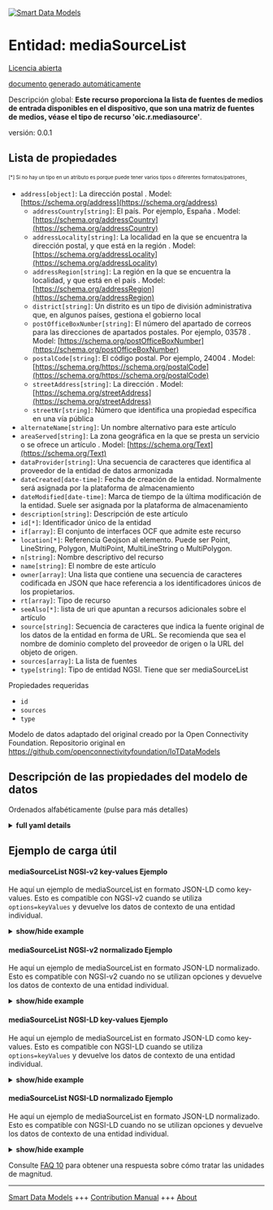 <!-- 10-Header -->    
[![Smart Data Models](https://smartdatamodels.org/wp-content/uploads/2022/01/SmartDataModels_logo.png "Logo")](https://smartdatamodels.org)    
Entidad: mediaSourceList    
========================<!-- /10-Header -->    
<!-- 15-License -->    
[Licencia abierta](https://github.com/smart-data-models//dataModel.OCF/blob/master/mediaSourceList/LICENSE.md)    
[documento generado automáticamente](https://docs.google.com/presentation/d/e/2PACX-1vTs-Ng5dIAwkg91oTTUdt8ua7woBXhPnwavZ0FxgR8BsAI_Ek3C5q97Nd94HS8KhP-r_quD4H0fgyt3/pub?start=false&loop=false&delayms=3000#slide=id.gb715ace035_0_60)    
<!-- /15-License -->    
<!-- 20-Description -->    
Descripción global: **Este recurso proporciona la lista de fuentes de medios de entrada disponibles en el dispositivo, que son una matriz de fuentes de medios, véase el tipo de recurso 'oic.r.mediasource'**.    
versión: 0.0.1    
<!-- /20-Description -->    
<!-- 30-PropertiesList -->    
## Lista de propiedades    
<sup><sub>[*] Si no hay un tipo en un atributo es porque puede tener varios tipos o diferentes formatos/patrones</sub></sup>.    
- `address[object]`: La dirección postal  . Model: [https://schema.org/address](https://schema.org/address)	- `addressCountry[string]`: El país. Por ejemplo, España  . Model: [https://schema.org/addressCountry](https://schema.org/addressCountry)    
	- `addressLocality[string]`: La localidad en la que se encuentra la dirección postal, y que está en la región  . Model: [https://schema.org/addressLocality](https://schema.org/addressLocality)    
	- `addressRegion[string]`: La región en la que se encuentra la localidad, y que está en el país  . Model: [https://schema.org/addressRegion](https://schema.org/addressRegion)    
	- `district[string]`: Un distrito es un tipo de división administrativa que, en algunos países, gestiona el gobierno local      
	- `postOfficeBoxNumber[string]`: El número del apartado de correos para las direcciones de apartados postales. Por ejemplo, 03578  . Model: [https://schema.org/postOfficeBoxNumber](https://schema.org/postOfficeBoxNumber)    
	- `postalCode[string]`: El código postal. Por ejemplo, 24004  . Model: [https://schema.org/https://schema.org/postalCode](https://schema.org/https://schema.org/postalCode)    
	- `streetAddress[string]`: La dirección  . Model: [https://schema.org/streetAddress](https://schema.org/streetAddress)    
	- `streetNr[string]`: Número que identifica una propiedad específica en una vía pública      
- `alternateName[string]`: Un nombre alternativo para este artículo  - `areaServed[string]`: La zona geográfica en la que se presta un servicio o se ofrece un artículo  . Model: [https://schema.org/Text](https://schema.org/Text)- `dataProvider[string]`: Una secuencia de caracteres que identifica al proveedor de la entidad de datos armonizada  - `dateCreated[date-time]`: Fecha de creación de la entidad. Normalmente será asignada por la plataforma de almacenamiento  - `dateModified[date-time]`: Marca de tiempo de la última modificación de la entidad. Suele ser asignada por la plataforma de almacenamiento  - `description[string]`: Descripción de este artículo  - `id[*]`: Identificador único de la entidad  - `if[array]`: El conjunto de interfaces OCF que admite este recurso  - `location[*]`: Referencia Geojson al elemento. Puede ser Point, LineString, Polygon, MultiPoint, MultiLineString o MultiPolygon.  - `n[string]`: Nombre descriptivo del recurso  - `name[string]`: El nombre de este artículo  - `owner[array]`: Una lista que contiene una secuencia de caracteres codificada en JSON que hace referencia a los identificadores únicos de los propietarios.  - `rt[array]`: Tipo de recurso  - `seeAlso[*]`: lista de uri que apuntan a recursos adicionales sobre el artículo  - `source[string]`: Secuencia de caracteres que indica la fuente original de los datos de la entidad en forma de URL. Se recomienda que sea el nombre de dominio completo del proveedor de origen o la URL del objeto de origen.  - `sources[array]`: La lista de fuentes  - `type[string]`: Tipo de entidad NGSI. Tiene que ser mediaSourceList  <!-- /30-PropertiesList -->    
<!-- 35-RequiredProperties -->    
Propiedades requeridas    
- `id`  - `sources`  - `type`  <!-- /35-RequiredProperties -->    
<!-- 40-RequiredProperties -->    
Modelo de datos adaptado del original creado por la Open Connectivity Foundation. Repositorio original en https://github.com/openconnectivityfoundation/IoTDataModels    
<!-- /40-RequiredProperties -->    
<!-- 50-DataModelHeader -->    
## Descripción de las propiedades del modelo de datos    
Ordenados alfabéticamente (pulse para más detalles)    
<!-- /50-DataModelHeader -->    
<!-- 60-ModelYaml -->    
<details><summary><strong>full yaml details</strong></summary>      
```yaml    
mediaSourceList:      
  description: This Resource provides the list of input media sources available on the device.The sources are an array of Media Source(s) see Resource Type 'oic.r.mediasource'      
  properties:      
    address:      
      description: The mailing address      
      properties:      
        addressCountry:      
          description: 'The country. For example, Spain'      
          type: string      
          x-ngsi:      
            model: https://schema.org/addressCountry      
            type: Property      
        addressLocality:      
          description: 'The locality in which the street address is, and which is in the region'      
          type: string      
          x-ngsi:      
            model: https://schema.org/addressLocality      
            type: Property      
        addressRegion:      
          description: 'The region in which the locality is, and which is in the country'      
          type: string      
          x-ngsi:      
            model: https://schema.org/addressRegion      
            type: Property      
        district:      
          description: 'A district is a type of administrative division that, in some countries, is managed by the local government'      
          type: string      
          x-ngsi:      
            type: Property      
        postOfficeBoxNumber:      
          description: 'The post office box number for PO box addresses. For example, 03578'      
          type: string      
          x-ngsi:      
            model: https://schema.org/postOfficeBoxNumber      
            type: Property      
        postalCode:      
          description: 'The postal code. For example, 24004'      
          type: string      
          x-ngsi:      
            model: https://schema.org/https://schema.org/postalCode      
            type: Property      
        streetAddress:      
          description: The street address      
          type: string      
          x-ngsi:      
            model: https://schema.org/streetAddress      
            type: Property      
        streetNr:      
          description: Number identifying a specific property on a public street      
          type: string      
          x-ngsi:      
            type: Property      
      type: object      
      x-ngsi:      
        model: https://schema.org/address      
        type: Property      
    alternateName:      
      description: An alternative name for this item      
      type: string      
      x-ngsi:      
        type: Property      
    areaServed:      
      description: The geographic area where a service or offered item is provided      
      type: string      
      x-ngsi:      
        model: https://schema.org/Text      
        type: Property      
    dataProvider:      
      description: A sequence of characters identifying the provider of the harmonised data entity      
      type: string      
      x-ngsi:      
        type: Property      
    dateCreated:      
      description: Entity creation timestamp. This will usually be allocated by the storage platform      
      format: date-time      
      type: string      
      x-ngsi:      
        type: Property      
    dateModified:      
      description: Timestamp of the last modification of the entity. This will usually be allocated by the storage platform      
      format: date-time      
      type: string      
      x-ngsi:      
        type: Property      
    description:      
      description: A description of this item      
      type: string      
      x-ngsi:      
        type: Property      
    id:      
      anyOf:      
        - description: Identifier format of any NGSI entity      
          maxLength: 256      
          minLength: 1      
          pattern: ^[\w\-\.\{\}\$\+\*\[\]`|~^@!,:\\]+$      
          type: string      
          x-ngsi:      
            type: Property      
        - description: Identifier format of any NGSI entity      
          format: uri      
          type: string      
          x-ngsi:      
            type: Property      
      description: Unique identifier of the entity      
      x-ngsi:      
        type: Property      
    if:      
      description: The OCF Interface set supported by this Resource      
      items:      
        enum:      
          - oic.if.a      
          - oic.if.baseline      
        type: string      
      minItems: 2      
      readOnly: true      
      type: array      
      uniqueItems: true      
      x-ngsi:      
        type: Property      
    location:      
      description: 'Geojson reference to the item. It can be Point, LineString, Polygon, MultiPoint, MultiLineString or MultiPolygon'      
      oneOf:      
        - description: Geojson reference to the item. Point      
          properties:      
            bbox:      
              items:      
                type: number      
              minItems: 4      
              type: array      
            coordinates:      
              items:      
                type: number      
              minItems: 2      
              type: array      
            type:      
              enum:      
                - Point      
              type: string      
          required:      
            - type      
            - coordinates      
          title: GeoJSON Point      
          type: object      
          x-ngsi:      
            type: GeoProperty      
        - description: Geojson reference to the item. LineString      
          properties:      
            bbox:      
              items:      
                type: number      
              minItems: 4      
              type: array      
            coordinates:      
              items:      
                items:      
                  type: number      
                minItems: 2      
                type: array      
              minItems: 2      
              type: array      
            type:      
              enum:      
                - LineString      
              type: string      
          required:      
            - type      
            - coordinates      
          title: GeoJSON LineString      
          type: object      
          x-ngsi:      
            type: GeoProperty      
        - description: Geojson reference to the item. Polygon      
          properties:      
            bbox:      
              items:      
                type: number      
              minItems: 4      
              type: array      
            coordinates:      
              items:      
                items:      
                  items:      
                    type: number      
                  minItems: 2      
                  type: array      
                minItems: 4      
                type: array      
              type: array      
            type:      
              enum:      
                - Polygon      
              type: string      
          required:      
            - type      
            - coordinates      
          title: GeoJSON Polygon      
          type: object      
          x-ngsi:      
            type: GeoProperty      
        - description: Geojson reference to the item. MultiPoint      
          properties:      
            bbox:      
              items:      
                type: number      
              minItems: 4      
              type: array      
            coordinates:      
              items:      
                items:      
                  type: number      
                minItems: 2      
                type: array      
              type: array      
            type:      
              enum:      
                - MultiPoint      
              type: string      
          required:      
            - type      
            - coordinates      
          title: GeoJSON MultiPoint      
          type: object      
          x-ngsi:      
            type: GeoProperty      
        - description: Geojson reference to the item. MultiLineString      
          properties:      
            bbox:      
              items:      
                type: number      
              minItems: 4      
              type: array      
            coordinates:      
              items:      
                items:      
                  items:      
                    type: number      
                  minItems: 2      
                  type: array      
                minItems: 2      
                type: array      
              type: array      
            type:      
              enum:      
                - MultiLineString      
              type: string      
          required:      
            - type      
            - coordinates      
          title: GeoJSON MultiLineString      
          type: object      
          x-ngsi:      
            type: GeoProperty      
        - description: Geojson reference to the item. MultiLineString      
          properties:      
            bbox:      
              items:      
                type: number      
              minItems: 4      
              type: array      
            coordinates:      
              items:      
                items:      
                  items:      
                    items:      
                      type: number      
                    minItems: 2      
                    type: array      
                  minItems: 4      
                  type: array      
                type: array      
              type: array      
            type:      
              enum:      
                - MultiPolygon      
              type: string      
          required:      
            - type      
            - coordinates      
          title: GeoJSON MultiPolygon      
          type: object      
          x-ngsi:      
            type: GeoProperty      
      x-ngsi:      
        type: GeoProperty      
    n:      
      description: Friendly name of the Resource      
      maxLength: 64      
      readOnly: true      
      type: string      
      x-ngsi:      
        type: Property      
    name:      
      description: The name of this item      
      type: string      
      x-ngsi:      
        type: Property      
    owner:      
      description: A List containing a JSON encoded sequence of characters referencing the unique Ids of the owner(s)      
      items:      
        anyOf:      
          - description: Identifier format of any NGSI entity      
            maxLength: 256      
            minLength: 1      
            pattern: ^[\w\-\.\{\}\$\+\*\[\]`|~^@!,:\\]+$      
            type: string      
            x-ngsi:      
              type: Property      
          - description: Identifier format of any NGSI entity      
            format: uri      
            type: string      
            x-ngsi:      
              type: Property      
        description: Unique identifier of the entity      
        x-ngsi:      
          type: Property      
      type: array      
      x-ngsi:      
        type: Property      
    rt:      
      description: Resource Type      
      items:      
        enum:      
          - oic.r.media.input      
        maxLength: 64      
        type: string      
      minItems: 1      
      readOnly: true      
      type: array      
      uniqueItems: true      
      x-ngsi:      
        type: Property      
    seeAlso:      
      description: list of uri pointing to additional resources about the item      
      oneOf:      
        - items:      
            format: uri      
            type: string      
          minItems: 1      
          type: array      
        - format: uri      
          type: string      
      x-ngsi:      
        type: Property      
    source:      
      description: 'A sequence of characters giving the original source of the entity data as a URL. Recommended to be the fully qualified domain name of the source provider, or the URL to the source object'      
      type: string      
      x-ngsi:      
        type: Property      
    sources:      
      description: The list of sources      
      items:      
        properties:      
          sourceName:      
            description: Specifies a pre-defined media input or output      
            type: string      
          sourceNumber:      
            description: Label to specify the instance      
            readOnly: true      
            type: string      
          sourceType:      
            description: Specifies the type of the source      
            enum:      
              - audioOnly      
              - videoOnly      
              - audioPlusVideo      
            readOnly: true      
            type: string      
          status:      
            description: Specifies if the specific source instance is selected or not      
            type: boolean      
        type: object      
      type: array      
      x-ngsi:      
        type: Property      
    type:      
      description: NGSI entity type. It has to be mediaSourceList      
      enum:      
        - mediaSourceList      
      type: string      
      x-ngsi:      
        type: Property      
  required:      
    - sources      
    - id      
    - type      
  type: object      
  x-derived-from: https://raw.githubusercontent.com/openconnectivityfoundation/IoTDataModels/master/mediaSourceInputResURI.swagger.json      
  x-disclaimer: 'Redistribution and use in source and binary forms, with or without modification, are permitted  provided that the license conditions are met. Copyleft (c) 2022 Contributors to Smart Data Models Program'      
  x-license-url: https://github.com/smart-data-models/dataModel.OCF/blob/master/mediaSourceList/LICENSE.md      
  x-model-schema: https://smart-data-models.github.io/dataModel.OCF/mediaSourceList/schema.json      
  x-model-tags: OCF      
  x-version: 0.0.1      
```    
</details>      
<!-- /60-ModelYaml -->    
<!-- 70-MiddleNotes -->    
<!-- /70-MiddleNotes -->    
<!-- 80-Examples -->    
## Ejemplo de carga útil    
#### mediaSourceList NGSI-v2 key-values Ejemplo    
He aquí un ejemplo de mediaSourceList en formato JSON-LD como key-values. Esto es compatible con NGSI-v2 cuando se utiliza `options=keyValues` y devuelve los datos de contexto de una entidad individual.    
<details><summary><strong>show/hide example</strong></summary>      
```json  
{  
  "id": "urn:ngsi-ld:mediaSourceList:id:RSGQ:51535333",  
  "dateCreated": "2016-05-26T14:06:07Z",  
  "dateModified": "2008-09-22T06:26:34Z",  
  "source": "P",  
  "name": "Type put group huge degree conference foreign. Off",  
  "alternateName": "Word cell occur him series catch. Contain p",  
  "description": "Clearly can by. Certain country work former because opportunity.",  
  "dataProvider": "Grow traditional nearly truth. Stay director event since.",  
  "owner": [  
    "urn:ngsi-ld:mediaSourceList:items:DCFG:76625323",  
    "urn:ngsi-ld:mediaSourceList:items:YTOC:57339917"  
  ],  
  "seeAlso": [  
    "urn:ngsi-ld:mediaSourceList:items:VLHX:87167133"  
  ],  
  "location": {  
    "type": "Point",  
    "coordinates": [  
      80.9765045,  
      -1.698836  
    ]  
  },  
  "address": {  
    "streetAddress": "",  
    "addressLocality": "Commercial young wind gas necessary with soldier. Speech back ",  
    "addressRegion": "Bed message must security least my. Huge design trip third someone wait rather.",  
    "addressCountry": "Safe thing ok late open",  
    "postalCode": "Local ball unit small. Available say easy she should drop shou",  
    "postOfficeBoxNumber": "Book walk near early. Pretty fight time say near sing site lot",  
    "streetNr": "Man shake officer account u",  
    "district": "Hit parent western first noth"  
  },  
  "areaServed": "Sit security call special name treat take how. These we let begin reveal wish.",  
  "rt": [  
    "oic.r.media.input"  
  ],  
  "sources": [  
    {  
      "sourceName": "Market movie head upon glass indicate. Structure field write medical. Network station arrive simply.",  
      "sourceNumber": "Win increase center measu",  
      "sourceType": "audioOnly",  
      "status": true  
    },  
    {  
      "sourceName": "Run PM piece they cost item. His personal maybe wall.",  
      "sourceNumber": "Effort exist sure shoulder national my. Offer various town author yet account.",  
      "sourceType": "videoOnly",  
      "status": false  
    }  
  ],  
  "n": "They fore",  
  "if": [  
    "oic.if.a",  
    "oic.if.baseline"  
  ],  
  "type": "mediaSourceList"  
}  
```  
</details>    
#### mediaSourceList NGSI-v2 normalizado Ejemplo    
He aquí un ejemplo de mediaSourceList en formato JSON-LD normalizado. Esto es compatible con NGSI-v2 cuando no se utilizan opciones y devuelve los datos de contexto de una entidad individual.    
<details><summary><strong>show/hide example</strong></summary>      
```json  
{  
  "id": "urn:ngsi-ld:mediaSourceList:id:RSGQ:51535333",  
  "dateCreated": {  
    "type": "DateTime",  
    "value": "2016-05-26T14:06:07Z"  
  },  
  "dateModified": {  
    "type": "DateTime",  
    "value": "2008-09-22T06:26:34Z"  
  },  
  "source": {  
    "type": "Text",  
    "value": "P"  
  },  
  "name": {  
    "type": "Text",  
    "value": "Type put group huge degree conference foreign. Off"  
  },  
  "alternateName": {  
    "type": "Text",  
    "value": "Word cell occur him series catch. Contain p"  
  },  
  "description": {  
    "type": "Text",  
    "value": "Clearly can by. Certain country work former because opportunity."  
  },  
  "dataProvider": {  
    "type": "Text",  
    "value": "Grow traditional nearly truth. Stay director event since."  
  },  
  "owner": {  
    "type": "StructuredValue",  
    "value": [  
      "urn:ngsi-ld:mediaSourceList:items:DCFG:76625323",  
      "urn:ngsi-ld:mediaSourceList:items:YTOC:57339917"  
    ]  
  },  
  "seeAlso": {  
    "type": "StructuredValue",  
    "value": [  
      "urn:ngsi-ld:mediaSourceList:items:VLHX:87167133"  
    ]  
  },  
  "location": {  
    "type": "geo:json",  
    "value": {  
      "type": "Point",  
      "coordinates": [  
        80.9765045,  
        -1.698836  
      ]  
    }  
  },  
  "address": {  
    "type": "StructuredValue",  
    "value": {  
      "streetAddress": "",  
      "addressLocality": "Commercial young wind gas necessary with soldier. Speech back ",  
      "addressRegion": "Bed message must security least my. Huge design trip third someone wait rather.",  
      "addressCountry": "Safe thing ok late open",  
      "postalCode": "Local ball unit small. Available say easy she should drop shou",  
      "postOfficeBoxNumber": "Book walk near early. Pretty fight time say near sing site lot",  
      "streetNr": "Man shake officer account u",  
      "district": "Hit parent western first noth"  
    }  
  },  
  "areaServed": {  
    "type": "Text",  
    "value": "Sit security call special name treat take how. These we let begin reveal wish."  
  },  
  "rt": {  
    "type": "StructuredValue",  
    "value": [  
      "oic.r.media.input"  
    ]  
  },  
  "sources": {  
    "type": "StructuredValue",  
    "value": [  
      {  
        "sourceName": "Market movie head upon glass indicate. Structure field write medical. Network station arrive simply.",  
        "sourceNumber": "Win increase center measu",  
        "sourceType": "audioOnly",  
        "status": true  
      },  
      {  
        "sourceName": "Run PM piece they cost item. His personal maybe wall.",  
        "sourceNumber": "Effort exist sure shoulder national my. Offer various town author yet account.",  
        "sourceType": "videoOnly",  
        "status": false  
      }  
    ]  
  },  
  "n": {  
    "type": "Text",  
    "value": "They fore"  
  },  
  "if": {  
    "type": "StructuredValue",  
    "value": [  
      "oic.if.a",  
      "oic.if.baseline"  
    ]  
  },  
  "type": "mediaSourceList"  
}  
```  
</details>    
#### mediaSourceList NGSI-LD key-values Ejemplo    
He aquí un ejemplo de mediaSourceList en formato JSON-LD como key-values. Esto es compatible con NGSI-LD cuando se utiliza `options=keyValues` y devuelve los datos de contexto de una entidad individual.    
<details><summary><strong>show/hide example</strong></summary>      
```json  
{  
  "id": "urn:ngsi-ld:mediaSourceList:id:RSGQ:51535333",  
  "dateCreated": "2016-05-26T14:06:07Z",  
  "dateModified": "2008-09-22T06:26:34Z",  
  "source": "P",  
  "name": "Type put group huge degree conference foreign. Off",  
  "alternateName": "Word cell occur him series catch. Contain p",  
  "description": "Clearly can by. Certain country work former because opportunity.",  
  "dataProvider": "Grow traditional nearly truth. Stay director event since.",  
  "owner": [  
    "urn:ngsi-ld:mediaSourceList:items:DCFG:76625323",  
    "urn:ngsi-ld:mediaSourceList:items:YTOC:57339917"  
  ],  
  "seeAlso": [  
    "urn:ngsi-ld:mediaSourceList:items:VLHX:87167133"  
  ],  
  "location": {  
    "type": "Point",  
    "coordinates": [  
      80.9765045,  
      -1.698836  
    ]  
  },  
  "address": {  
    "streetAddress": "",  
    "addressLocality": "Commercial young wind gas necessary with soldier. Speech back ",  
    "addressRegion": "Bed message must security least my. Huge design trip third someone wait rather.",  
    "addressCountry": "Safe thing ok late open",  
    "postalCode": "Local ball unit small. Available say easy she should drop shou",  
    "postOfficeBoxNumber": "Book walk near early. Pretty fight time say near sing site lot",  
    "streetNr": "Man shake officer account u",  
    "district": "Hit parent western first noth"  
  },  
  "areaServed": "Sit security call special name treat take how. These we let begin reveal wish.",  
  "rt": [  
    "oic.r.media.input"  
  ],  
  "sources": [  
    {  
      "sourceName": "Market movie head upon glass indicate. Structure field write medical. Network station arrive simply.",  
      "sourceNumber": "Win increase center measu",  
      "sourceType": "audioOnly",  
      "status": true  
    },  
    {  
      "sourceName": "Run PM piece they cost item. His personal maybe wall.",  
      "sourceNumber": "Effort exist sure shoulder national my. Offer various town author yet account.",  
      "sourceType": "videoOnly",  
      "status": false  
    }  
  ],  
  "n": "They fore",  
  "if": [  
    "oic.if.a",  
    "oic.if.baseline"  
  ],  
  "type": "mediaSourceList",  
  "@context": [  
    "https://smartdatamodels.org/context.jsonld"  
  ]  
}  
```  
</details>    
#### mediaSourceList NGSI-LD normalizado Ejemplo    
He aquí un ejemplo de mediaSourceList en formato JSON-LD normalizado. Esto es compatible con NGSI-LD cuando no se utilizan opciones y devuelve los datos de contexto de una entidad individual.    
<details><summary><strong>show/hide example</strong></summary>      
```json  
{  
    "id": "urn:ngsi-ld:mediaSourceList:id:RSGQ:51535333",  
    "dateCreated": {  
        "type": "Property",  
        "value": {  
            "@type": "DateTime",  
            "@value": "2016-05-26T14:06:07Z"  
        }  
    },  
    "dateModified": {  
        "type": "Property",  
        "value": {  
            "@type": "DateTime",  
            "@value": "2008-09-22T06:26:34Z"  
        }  
    },  
    "source": {  
        "type": "Property",  
        "value": "P"  
    },  
    "name": {  
        "type": "Property",  
        "value": "Type put group huge degree conference foreign. Off"  
    },  
    "alternateName": {  
        "type": "Property",  
        "value": "Word cell occur him series catch. Contain p"  
    },  
    "description": {  
        "type": "Property",  
        "value": "Clearly can by. Certain country work former because opportunity."  
    },  
    "dataProvider": {  
        "type": "Property",  
        "value": "Grow traditional nearly truth. Stay director event since."  
    },  
    "owner": {  
        "type": "Property",  
        "value": [  
            "urn:ngsi-ld:mediaSourceList:items:DCFG:76625323",  
            "urn:ngsi-ld:mediaSourceList:items:YTOC:57339917"  
        ]  
    },  
    "seeAlso": {  
        "type": "Property",  
        "value": [  
            "urn:ngsi-ld:mediaSourceList:items:VLHX:87167133"  
        ]  
    },  
    "location": {  
        "type": "GeoProperty",  
        "value": {  
            "type": "Point",  
            "coordinates": [  
                80.9765045,  
                -1.698836  
            ]  
        }  
    },  
    "address": {  
        "type": "Property",  
        "value": {  
            "streetAddress": "",  
            "addressLocality": "Commercial young wind gas necessary with soldier. Speech back ",  
            "addressRegion": "Bed message must security least my. Huge design trip third someone wait rather.",  
            "addressCountry": "Safe thing ok late open",  
            "postalCode": "Local ball unit small. Available say easy she should drop shou",  
            "postOfficeBoxNumber": "Book walk near early. Pretty fight time say near sing site lot",  
            "streetNr": "Man shake officer account u",  
            "district": "Hit parent western first noth"  
        }  
    },  
    "areaServed": {  
        "type": "Property",  
        "value": "Sit security call special name treat take how. These we let begin reveal wish."  
    },  
    "rt": {  
        "type": "Property",  
        "value": [  
            "oic.r.media.input"  
        ]  
    },  
    "sources": {  
        "type": "Property",  
        "value": [  
            {  
                "sourceName": "Market movie head upon glass indicate. Structure field write medical. Network station arrive simply.",  
                "sourceNumber": "Win increase center measu",  
                "sourceType": "audioOnly",  
                "status": true  
            },  
            {  
                "sourceName": "Run PM piece they cost item. His personal maybe wall.",  
                "sourceNumber": "Effort exist sure shoulder national my. Offer various town author yet account.",  
                "sourceType": "videoOnly",  
                "status": false  
            }  
        ]  
    },  
    "n": {  
        "type": "Property",  
        "value": "They fore"  
    },  
    "if": {  
        "type": "Property",  
        "value": [  
            "oic.if.a",  
            "oic.if.baseline"  
        ]  
    },  
    "type": "mediaSourceList",  
    "@context": [  
        "https://smartdatamodels.org/context.jsonld"  
    ]  
}  
```  
</details><!-- /80-Examples -->    
<!-- 90-FooterNotes -->    
<!-- /90-FooterNotes -->    
<!-- 95-Units -->    
Consulte [FAQ 10](https://smartdatamodels.org/index.php/faqs/) para obtener una respuesta sobre cómo tratar las unidades de magnitud.    
<!-- /95-Units -->    
<!-- 97-LastFooter -->    
---    
[Smart Data Models](https://smartdatamodels.org) +++ [Contribution Manual](https://bit.ly/contribution_manual) +++ [About](https://bit.ly/Introduction_SDM)<!-- /97-LastFooter -->    
